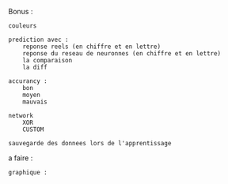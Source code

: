 Bonus :

	couleurs

	prediction avec :
		reponse reels (en chiffre et en lettre)
		reponse du reseau de neuronnes (en chiffre et en lettre)
		la comparaison
		la diff
	
	accurancy :
		bon
		moyen
		mauvais

	network
		XOR
		CUSTOM

	sauvegarde des donnees lors de l'apprentissage

a faire :

	graphique :



